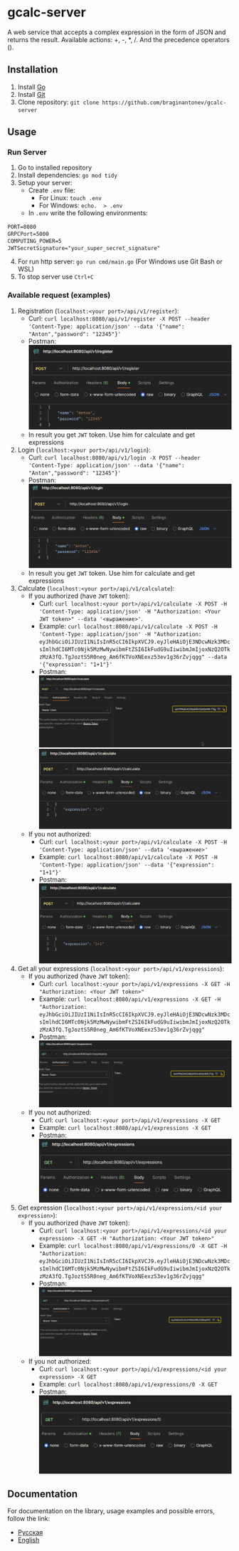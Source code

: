 # gcalc-server
A web service that accepts a complex expression in the form of JSON and returns the result. Available actions: +, -, *, /. And the precedence operators ().

## Installation
1. Install [Go](https://go.dev/doc/install)
2. Install [Git](https://git-scm.com/book/en/v2/Getting-Started-Installing-Git)
3. Clone repository: ```git clone https://github.com/braginantonev/gcalc-server```

## Usage
### Run Server
1. Go to installed repository
2. Install dependencies: ```go mod tidy```
3. Setup your server:
   - Create ```.env``` file: 
     * For Linux: ```touch .env```
     * For Windows: ```echo.  > .env```
   - In ```.env``` write the following environments: 
``` .env
PORT=8080
GRPCPort=5000
COMPUTING_POWER=5
JWTSecretSignature="your_super_secret_signature"
```
4. For run http server: ```go run cmd/main.go``` (For Windows use Git Bash or WSL)
5. To stop server use ```Ctrl+C```

### Available request (examples)
1. Registration (```localhost:<your port>/api/v1/register```):
   * Curl: ```curl localhost:8080/api/v1/register -X POST --header 'Content-Type: application/json' --data '{"name": "Anton","password": "12345"}'```
   * Postman: ![](./docs/screens/regestration_example.png)
   * In result you get ```JWT``` token. Use him for calculate and get expressions
2. Login (```localhost:<your port>/api/v1/login```): 
   * Curl: ```curl localhost:8080/api/v1/login -X POST --header 'Content-Type: application/json' --data '{"name": "Anton","password": "12345"}'```
   * Postman: ![](./docs/screens/login_example.png)
   * In result you get ```JWT``` token. Use him for calculate and get expressions
3. Calculate (```localhost:<your port>/api/v1/calculate```):
   * If you authorized (have ```JWT``` token):
      - Curl: ```curl localhost:<your port>/api/v1/calculate -X POST -H 'Content-Type: application/json' -H "Authorization: <Your JWT token>" --data '<выражение>'```. 
      - Example: ```curl localhost:8080/api/v1/calculate -X POST -H 'Content-Type: application/json' -H "Authorization: eyJhbGciOiJIUzI1NiIsInR5cCI6IkpXVCJ9.eyJleHAiOjE3NDcwNzk3MDcsImlhdCI6MTc0Njk5MzMwNywibmFtZSI6IkFudG9uIiwibmJmIjoxNzQ2OTkzMzA3fQ.TgJoztS5R0neg_Am6fKTVoXNEexz53ev1g36rZvjqgg" --data '{"expression": "1+1"}'```
      - Postman: ![](./docs/screens/calculate_jwt_example.png) ![](./docs/screens/calculate_example.png)
   * If you not authorized:
      - Curl: ```curl localhost:<your port>/api/v1/calculate -X POST -H 'Content-Type: application/json' --data '<выражение>'```
      - Example: ```curl localhost:8080/api/v1/calculate -X POST -H 'Content-Type: application/json' --data '{"expression": "1+1"}'```
      - Postman: ![](./docs/screens/calculate_example.png)
4. Get all your expressions (```localhost:<your port>/api/v1/expressions```):
   * If you authorized (have ```JWT``` token):
      - Curl: ```curl localhost:<your port>/api/v1/expressions -X GET -H "Authorization: <Your JWT token>"```
      - Example: ```curl localhost:8080/api/v1/expressions -X GET -H "Authorization: eyJhbGciOiJIUzI1NiIsInR5cCI6IkpXVCJ9.eyJleHAiOjE3NDcwNzk3MDcsImlhdCI6MTc0Njk5MzMwNywibmFtZSI6IkFudG9uIiwibmJmIjoxNzQ2OTkzMzA3fQ.TgJoztS5R0neg_Am6fKTVoXNEexz53ev1g36rZvjqgg"```
      - Postman: ![](./docs/screens/expressions_jwt_example.png)
   * If you not authorized:
      - Curl: ```curl localhost:<your port>/api/v1/expressions -X GET```
      - Example: ```curl localhost:8080/api/v1/expressions -X GET```
      - Postman: ![](./docs/screens/expressions_example.png)
5. Get expression (```localhost:<your port>/api/v1/expressions/<id your expression>```):
   * If you authorized (have ```JWT``` token):
      - Curl: ```curl localhost:<your port>/api/v1/expressions/<id your expression> -X GET -H "Authorization: <Your JWT token>"```
      - Example: ```curl localhost:8080/api/v1/expressions/0 -X GET -H "Authorization: eyJhbGciOiJIUzI1NiIsInR5cCI6IkpXVCJ9.eyJleHAiOjE3NDcwNzk3MDcsImlhdCI6MTc0Njk5MzMwNywibmFtZSI6IkFudG9uIiwibmJmIjoxNzQ2OTkzMzA3fQ.TgJoztS5R0neg_Am6fKTVoXNEexz53ev1g36rZvjqgg"```
      - Postman: ![](./docs/screens/expression_jwt_example.png)
   * If you not authorized:
      - Curl: ```curl localhost:<your port>/api/v1/expressions/<id your expression> -X GET```
      - Example: ```curl localhost:8080/api/v1/expressions/0 -X GET```
      - Postman: ![](./docs/screens/expression_example.png) 

## Documentation
For documentation on the library, usage examples and possible errors, follow the link: 
* [Русская](https://github.com/Antibrag/gcalc-server/blob/main/docs/ru/index.md)
* [English](https://github.com/Antibrag/gcalc-server/blob/main/docs/en/index.md)

